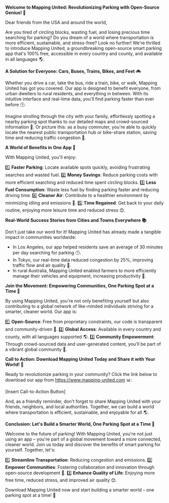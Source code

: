**Welcome to Mapping United: Revolutionizing Parking with Open-Source Genius! 🚀**

Dear friends from the USA and around the world,

Are you tired of circling blocks, wasting fuel, and losing precious time searching for parking? Do you dream of a world where transportation is more efficient, sustainable, and stress-free? Look no further! We're thrilled to introduce Mapping United, a groundbreaking open-source smart parking app that's 100% free, accessible in every country and county, and available in all languages 🌎.

**A Solution for Everyone: Cars, Buses, Trains, Bikes, and Feet 🚲**

Whether you drive a car, take the bus, ride a train, bike, or walk, Mapping United has got you covered. Our app is designed to benefit everyone, from urban dwellers to rural residents, and everything in between. With its intuitive interface and real-time data, you'll find parking faster than ever before 🕒.

Imagine strolling through the city with your family, effortlessly spotting a nearby parking spot thanks to our detailed maps and crowd-sourced information 🌳. Or picture this: as a busy commuter, you're able to quickly locate the nearest public transportation hub or bike-share station, saving time and reducing traffic congestion 🚂.

**A World of Benefits in One App 🤩**

With Mapping United, you'll enjoy:

1️⃣ **Faster Parking**: Locate available spots quickly, avoiding frustrating searches and wasted fuel.
2️⃣ **Money Savings**: Reduce parking costs with more efficient searching and reduced time spent circling blocks.
3️⃣ **Less Fuel Consumption**: Waste less fuel by finding parking faster and reducing driving time.
4️⃣ **Cleaner Air**: Contribute to a healthier environment by minimizing idling and emissions 🌱.
5️⃣ **Time Regained**: Get back to your daily routine, enjoying more leisure time and reduced stress 😊.

**Real-World Success Stories from Cities and Towns Everywhere 📚**

Don't just take our word for it! Mapping United has already made a tangible impact in communities worldwide:

* In Los Angeles, our app helped residents save an average of 30 minutes per day searching for parking 🕒.
* In Tokyo, our real-time data reduced congestion by 25%, improving traffic flow and air quality 🚗.
* In rural Australia, Mapping United enabled farmers to more efficiently manage their vehicles and equipment, increasing productivity 🌾.

**Join the Movement: Empowering Communities, One Parking Spot at a Time 🌟**

By using Mapping United, you're not only benefiting yourself but also contributing to a global network of like-minded individuals striving for a smarter, cleaner world. Our app is:

1️⃣ **Open-Source**: Free from proprietary constraints, our code is transparent and community-driven 🤝.
2️⃣ **Global Access**: Available in every country and county, with all languages supported 🌎.
3️⃣ **Community Empowerment**: Through crowd-sourced data and user-generated content, you'll be part of a vibrant global community 🌟.

**Call to Action: Download Mapping United Today and Share it with Your World! 📲**

Ready to revolutionize parking in your community? Click the link below to download our app from https://www.mapping-united.com 📊:

[Insert Call-to-Action Button]

And, as a friendly reminder, don't forget to share Mapping United with your friends, neighbors, and local authorities. Together, we can build a world where transportation is efficient, sustainable, and enjoyable for all 🌎.

**Conclusion: Let's Build a Smarter World, One Parking Spot at a Time 💪**

Welcome to the future of parking! With Mapping United, you're not just using an app – you're part of a global movement toward a more connected, cleaner world. Join us today and discover the benefits of smart parking for yourself. Together, let's:

1️⃣ **Streamline Transportation**: Reducing congestion and emissions.
2️⃣ **Empower Communities**: Fostering collaboration and innovation through open-source development 🤝.
3️⃣ **Enhance Quality of Life**: Enjoying more free time, reduced stress, and improved air quality 😊.

Download Mapping United now and start building a smarter world – one parking spot at a time! 🚀